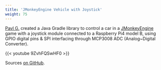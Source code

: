 ```yaml
---
title: 'JMonkeyEngine Vehicle with Joystick'
weight: 75
---
```


[Pavl G.](https://www.linkedin.com/in/pavl-g-420b81228/) created a Java Gradle library to control a car in a 
[JMonkeyEngine](https://jmonkeyengine.org/) game with a joystick module connected to a Raspberry Pi4 model B, using
GPIO digital pins & SPI interfacing through MCP3008 ADC (Analog~Digital Converter).

{{< youtube 9ZvhFQSwHF0 >}}

Sources [on GitHub](https://github.com/Scrappers-glitch/JmeCarPhysicsTestRPI).

